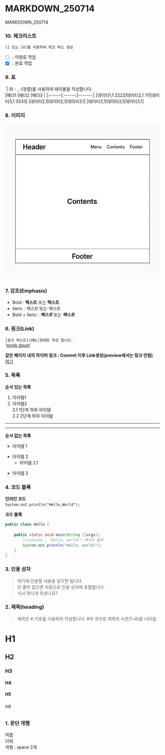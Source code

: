 # MARKDOWN_250714
MARKDOWN_250714

### 10. 체크리스트
`[] 또는 [X]를 사용하여 테크 박스 생성`  
- [ ] : 미완료 작업
- [X] : 완료 작업

### 9. 표
 `| 와 - , :(정렬)를 사용하여 테이블을 작성합니다.   
 |헤더1 |헤더2 |헤더3 |
 |:------|:------:|-------:|
 |데이터1,1 2222|데이터2,1 111|데이터3,1 3333|
 |데이터2,1|데이터2,1|데이터3,1|
 |데이터3,1|데이터3,1|데이터3,1|

### 8. 이미지
![레이아웃](https://github.com/ms-ji/MARKDOWN_250714/blob/main/doc/layout_720.png)

### 7. 강조(Emphasis)
- Bold : **텍스트** 또는 __텍스트__
- iteric : *텍스트* 또는 _텍스트_
- Bold + iteric : ***텍스트*** 또는 ___텍스트___


### 6. 링크(Link)
`[링크 텍스트](URL)형태로 작성 합니다.`   
'[pcwk daum](https://cafe.daum.net/pcwk)`

**같은 패이지 내의 하이퍼 링크 : Commit 이후 Link생성(preview에서는 링크 안됨)**  
[여기](#4-코드-블록)

### 5. 목록
**순서 있는 목록**
1. 아이템1
2. 아이템2  
   2.1 1단계 하위 아이템  
   2.2 2단계 하위 아이템
---
***
**순서 없는 목록**
+ 아이템 1  
- 아이템 2  
   - 아이템 2.1
* 아이템 3

### 4. 코드 블록
**인라인 코드**  
`System.out.println("Hello,World");`

**코드 블록**
```Java
public class Hello {

	public static void main(String []args){
		//console : "Hello, world!" 메시지 출력
		System.out.println("Hello, world!");
	}
}
```

### 3. 인용 상자
> 여기에 인용할 내용을 넣으면 됩니다.  
> 빈 줄이 없으면 자동으로 인용 상자에 포함됩니다.  
식사 맛나게 하셨나요?

### 2. 제목(heading)
> 제목은 # 기호를 사용하여 작성합니다. #의 갯수로 제목의 수준(1~6)을 나타냄.
# H1
## H2
### H3
#### H4
##### H5
###### H6

### 1. 문단 개행
여름   
더워  
개행 : space 2개  

